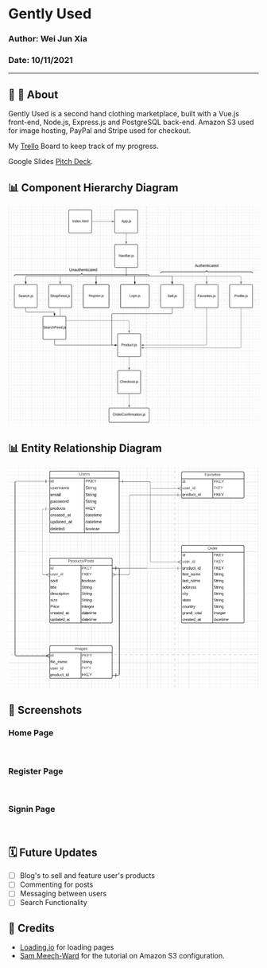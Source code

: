 # Gently Used

### Author: Wei Jun Xia

### Date: 10/11/2021
_______

## 👖 🛒 About 
Gently Used is a second hand clothing marketplace, built with a Vue.js front-end, Node.js, Express.js and PostgreSQL back-end. Amazon S3 used for image hosting, PayPal and Stripe used for checkout. 

My [Trello](https://trello.com/invite/b/2InlilO8/7a9c24c4377a3124cd959062db9761ed/gentlyused) Board to keep track of my progress.

Google Slides [Pitch Deck](https://docs.google.com/presentation/d/1E6WKr777mmTI7fFAKNvG-PAAhl4XrJkNEqUaE-0FxXc/edit?usp=sharing).

## 📊 Component Hierarchy Diagram
![CHD](assets/chd.png)

## 📊 Entity Relationship Diagram
![ERD](assets/erd.png)

## 📸 Screenshots
### Home Page
![]()
### Register Page
![]()
### Signin Page
![]()

## 🗓 Future Updates

- [ ] Blog's to sell and feature user's products
- [ ] Commenting for posts
- [ ] Messaging between users
- [ ] Search Functionality 

## 📖 Credits
- [Loading.io](https://loading.io/) for loading pages
- [Sam Meech-Ward](https://www.youtube.com/watch?v=yGYeYJpRWPM) for the tutorial on Amazon S3 configuration.